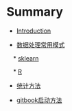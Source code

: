 # Summary

* [Introduction](README.md)

* [数据处理常用模式](./data_process/index.md)

    * [sklearn](./data_process/skearn.md)

    * [R](./data_process/R.md)

* [统计方法](./stat/index.md)

* [gitbook启动方法](./gitbook_server/index.md)
